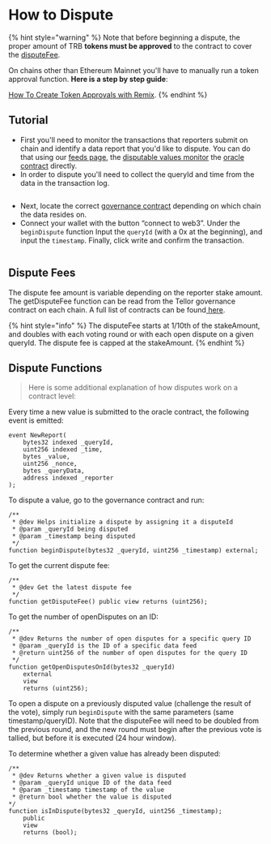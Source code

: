 # How to Dispute

{% hint style="warning" %}
Note that before beginning a dispute, the proper amount of TRB **tokens must be approved** to the contract to cover the [disputeFee](how-to-dispute.md#dispute-fees).&#x20;

On chains other than Ethereum Mainnet you'll have to manually run a token approval function.  **Here is a step by step guide**:&#x20;

[How To Create Token Approvals with Remix](https://tellor.io/blog/how-to-create-token-approval-transactions-with-remix/).  &#x20;
{% endhint %}

## Tutorial

* First you'll need to monitor the transactions that reporters submit on chain and identify a data report that you'd like to dispute.   You can do that using our [feeds page](https://feed.tellor.io), the [disputable values monitor](https://github.com/tellor-io/disputable-values-monitor) the [oracle contract](https://docs.tellor.io/tellor/the-basics/contracts-reference) directly.
* In order to dispute you'll need to collect the queryId and time from the data in the transaction log.&#x20;

<figure><img src="../.gitbook/assets/HowToDispute_ReportLogScreenShot.png" alt=""><figcaption></figcaption></figure>

* Next, locate the correct [governance contract](https://docs.tellor.io/tellor/the-basics/contracts-reference) depending on which chain the data resides on. &#x20;
* Connect your wallet with the button “connect to web3”. Under the `beginDispute` function Input the `queryId` (with a 0x at the beginning), and input the `timestamp`. Finally, click write and confirm the transaction.

<figure><img src="../.gitbook/assets/EtherscanDispute.png" alt=""><figcaption></figcaption></figure>

## Dispute Fees

The dispute fee amount is variable depending on the reporter stake amount. The getDisputeFee function can be read from the Tellor governance contract on each chain. A full list of contracts can be found[ here](../the-basics/contracts-reference.md).

{% hint style="info" %}
The disputeFee starts at 1/10th of the stakeAmount, and doubles with each voting round or with each open dispute on a given queryId. The dispute fee is capped at the stakeAmount.
{% endhint %}

## Dispute Functions

> Here is some additional explanation of how disputes work on a contract level:

Every time a new value is submitted to the oracle contract, the following event is emitted:

```solidity
event NewReport(
    bytes32 indexed _queryId,
    uint256 indexed _time,
    bytes _value,
    uint256 _nonce,
    bytes _queryData,
    address indexed _reporter
);
```

To dispute a value, go to the governance contract and run:

```solidity
/**
 * @dev Helps initialize a dispute by assigning it a disputeId
 * @param _queryId being disputed
 * @param _timestamp being disputed
 */
function beginDispute(bytes32 _queryId, uint256 _timestamp) external;
```

To get the current dispute fee:

```solidity
/**
 * @dev Get the latest dispute fee
 */
function getDisputeFee() public view returns (uint256);
```

To get the number of openDisputes on an ID:

```solidity
/**
 * @dev Returns the number of open disputes for a specific query ID
 * @param _queryId is the ID of a specific data feed
 * @return uint256 of the number of open disputes for the query ID
 */
function getOpenDisputesOnId(bytes32 _queryId)
    external
    view
    returns (uint256);
```

To open a dispute on a previously disputed value (challenge the result of the vote), simply run `beginDispute` with the same parameters (same timestamp/queryID). Note that the disputeFee will need to be doubled from the previous round, and the new round must begin after the previous vote is tallied, but before it is executed (24 hour window).

To determine whether a given value has already been disputed:

```solidity
/**
 * @dev Returns whether a given value is disputed
 * @param _queryId unique ID of the data feed
 * @param _timestamp timestamp of the value
 * @return bool whether the value is disputed
*/
function isInDispute(bytes32 _queryId, uint256 _timestamp);
    public
    view
    returns (bool);
```
